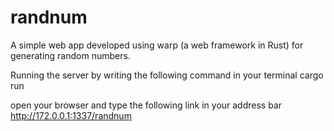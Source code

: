 # randnum
A simple web app developed using warp (a web framework in Rust) for generating random numbers.

Running the server by writing the following command in your terminal
cargo run

open your browser and type the following link in your address bar
http://172.0.0.1:1337/randnum
